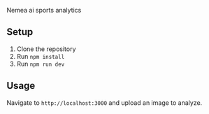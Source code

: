 Nemea ai sports analytics

## Setup

1. Clone the repository
2. Run `npm install`
3. Run `npm run dev`

## Usage

Navigate to `http://localhost:3000` and upload an image to analyze.
